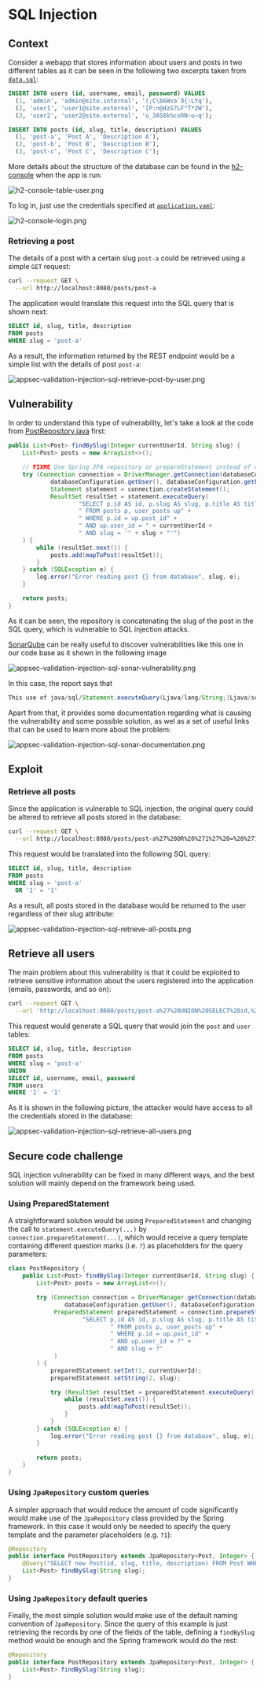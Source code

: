 # SQL Injection

## Context

Consider a webapp that stores information about users and posts in two different tables as it can be seen in the following two excerpts taken from [`data.sql`](src/main/resources/data.sql):

```sql
INSERT INTO users (id, username, email, password) VALUES
  (1, 'admin', 'admin@site.internal', '(;C\b6Wva`9{:LYq'),
  (2, 'user1', 'user1@site.external', '[P:n@dzG?LF"T*2W'),
  (3, 'user2', 'user2@site.external', 'u_3AS8k%cxRN~u~q');
```

```sql
INSERT INTO posts (id, slug, title, description) VALUES
  (1, 'post-a', 'Post A', 'Description A'),
  (2, 'post-b', 'Post B', 'Description B'),
  (3, 'post-c', 'Post C', 'Description C');
```

More details about the structure of the database can be found in the [h2-console](http://localhost:8080/h2-console/login.jsp) when the app is run:

![h2-console-table-user.png](README/h2-console-table-user.png)

To log in, just use the credentials specified at [`application.yaml`](`src/main/java/resources/application.yaml`):

![h2-console-login.png](README/h2-console-login.png)

### Retrieving a post

The details of a post with a certain slug `post-a` could be retrieved using a simple `GET` request:

```bash
curl --request GET \
  --url http://localhost:8080/posts/post-a
```

The application would translate this request into the SQL query that is shown next:

```sql
SELECT id, slug, title, description
FROM posts
WHERE slug = 'post-a'
```

As a result, the information returned by the REST endpoint would be a simple list with the details of post `post-a`:

![appsec-validation-injection-sql-retrieve-post-by-user.png](README/appsec-validation-injection-sql-retrieve-post-by-user.png)

## Vulnerability

In order to understand this type of vulnerability, let's take a look at the code from [PostRepository.java](src/main/java/internal/appsec/validation/injection/sql/post/PostRepository.java) first:

```java
public List<Post> findBySlug(Integer currentUserId, String slug) {
    List<Post> posts = new ArrayList<>();

    // FIXME Use Spring JPA repository or prepareStatement instead of createStatement
    try (Connection connection = DriverManager.getConnection(databaseConfiguration.getUrl(),
            databaseConfiguration.getUser(), databaseConfiguration.getPassword());
            Statement statement = connection.createStatement();
            ResultSet resultSet = statement.executeQuery(
                    "SELECT p.id AS id, p.slug AS slug, p.title AS title, p.description AS description" +
                    " FROM posts p, user_posts up" +
                    " WHERE p.id = up.post_id" +
                    " AND up.user_id = " + currentUserId +
                    " AND slug = '" + slug + "'")
    ) {
        while (resultSet.next()) {
            posts.add(mapToPost(resultSet));
        }
    } catch (SQLException e) {
        log.error("Error reading post {} from database", slug, e);
    }

    return posts;
}
```

As it can be seen, the repository is concatenating the slug of the post in the SQL query, which is vulnerable to SQL injection attacks.

[SonarQube](https://www.sonarqube.org/) can be really useful to discover vulnerabilities like this one in our code base as it shown in the following image

![appsec-validation-injection-sql-sonar-vulnerability.png](README/appsec-validation-injection-sql-sonar-vulnerability.png)

In this case, the report says that

```java
This use of java/sql/Statement.executeQuery(Ljava/lang/String;)Ljava/sql/ResultSet; can be vulnerable to SQL injection
```

Apart from that, it provides some documentation regarding what is causing the vulnerability and some possible solution, as wel as a set of useful links that can be used to learn more about the problem:

![appsec-validation-injection-sql-sonar-documentation.png](README/appsec-validation-injection-sql-sonar-documentation.png)

## Exploit

### Retrieve all posts

Since the application is vulnerable to SQL injection, the original query could be altered to retrieve all posts stored in the database:

```bash
curl --request GET \
  --url http://localhost:8080/posts/post-a%27%20OR%20%271%27%20=%20%271
```

This request would be translated into the following SQL query:

```sql
SELECT id, slug, title, description
FROM posts
WHERE slug = 'post-a'
  OR '1' = '1'
```

As a result, all posts stored in the database would be returned to the user regardless of their slug attribute:

![appsec-validation-injection-sql-retrieve-all-posts.png](README/appsec-validation-injection-sql-retrieve-all-posts.png)

## Retrieve all users

The main problem about this vulnerability is that it could be exploited to retrieve sensitive information about the users registered into the application (emails, passwords, and so on):

```bash
curl --request GET \
  --url 'http://localhost:8080/posts/post-a%27%20UNION%20SELECT%20id,%20username,%20email,%20password%20FROM%20users%20WHERE%20%271%27=%20%271'
```

This request would generate a SQL query that would join the `post` and `user` tables:

```sql
SELECT id, slug, title, description
FROM posts
WHERE slug = 'post-a'
UNION
SELECT id, username, email, password
FROM users
WHERE '1' = '1'
```

As it is shown in the following picture, the attacker would have access to all the credentials stored in the database:

![appsec-validation-injection-sql-retrieve-all-users.png](README/appsec-validation-injection-sql-retrieve-all-users.png)

## Secure code challenge

SQL injection vulnerability can be fixed in many different ways, and the best solution will mainly depend on the framework being used.

### Using PreparedStatement

A straightforward solution would be using `PreparedStatement` and changing the call to  `statement.executeQuery(...)` by `connection.prepareStatement(...)`, which would receive a query template containing different question marks (i.e. `?`) as placeholders for the query parameters:

```java
class PostRepository {
    public List<Post> findBySlug(Integer currentUserId, String slug) {
        List<Post> posts = new ArrayList<>();

        try (Connection connection = DriverManager.getConnection(databaseConfiguration.getUrl(),
                databaseConfiguration.getUser(), databaseConfiguration.getPassword());
             PreparedStatement preparedStatement = connection.prepareStatement(
                     "SELECT p.id AS id, p.slug AS slug, p.title AS title, p.description AS description" +
                             " FROM posts p, user_posts up" +
                             " WHERE p.id = up.post_id" +
                             " AND up.user_id = ?" +
                             " AND slug = ?"
             )
        ) {
            preparedStatement.setInt(1, currentUserId);
            preparedStatement.setString(2, slug);

            try (ResultSet resultSet = preparedStatement.executeQuery()) {
                while (resultSet.next()) {
                    posts.add(mapToPost(resultSet));
                }
            }
        } catch (SQLException e) {
            log.error("Error reading post {} from database", slug, e);
        }

        return posts;
    }
}
```

### Using `JpaRepository` custom queries

A simpler approach that would reduce the amount of code significantly would make use of the `JpaRepository` class provided by the Spring framework. In this case it would only be needed to specify the query template and the parameter placeholders (e.g. `?1`):

```java
@Repository
public interface PostRepository extends JpaRepository<Post, Integer> {
    @Query("SELECT new Post(id, slug, title, description) FROM Post WHERE slug = ?1")
    List<Post> findBySlug(String slug);
}
```

### Using `JpaRepository` default queries

Finally, the most simple solution would make use of the default naming convention of `JpaRepository`. Since the query of this example is just retrieving the records by one of the fields of the table, defining a `findBySlug` method would be enough and the Spring framework would do the rest:

```java
@Repository
public interface PostRepository extends JpaRepository<Post, Integer> {
    List<Post> findBySlug(String slug);
}
```
